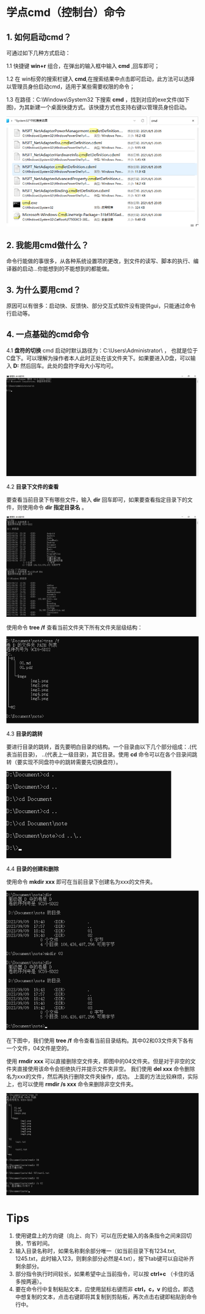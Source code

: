 # 学点cmd（控制台）命令

## 1. 如何启动cmd？

可通过如下几种方式启动：

1.1 快捷键 **win+r** 组合，在弹出的输入框中输入 **cmd** ,回车即可；

1.2 在 win标旁的搜索栏键入 **cmd**,在搜索结果中点击即可启动，此方法可以选择以管理员身份启动cmd，适用于某些需要权限的命令；

1.3 在路径：C:\Windows\System32 下搜索 **cmd** ，找到对应的exe文件(如下图)，为其新建一个桌面快捷方式。该快捷方式也支持右键以管理员身份启动。

![](.\asserts\cmdIntro\img1.png)

## 2. 我能用cmd做什么？

命令行能做的事很多，从各种系统设置项的更改，到文件的读写、脚本的执行、编译器的启动...你能想到的不能想到的都能做。

## 3. 为什么要用cmd？

原因可以有很多：启动快、反馈快、部分交互式软件没有提供gui，只能通过命令行启动等。

## 4. 一点基础的cmd命令

4.1 **盘符的切换**
cmd 启动时默认路径为：C:\Users\Administrator\ ，
也就是位于C盘下。可以理解为操作者本人此时正处在该文件夹下。如果要进入D盘，可以输入 **D:** 然后回车。此处的盘符字母大小写均可。

![](.\asserts\cmdIntro\img2.png)

4.2 **目录下文件的查看**

要查看当前目录下有哪些文件，输入 **dir** 回车即可，如果要查看指定目录下的文件，则使用命令 **dir 指定目录名** 。

![](.\asserts\cmdIntro\img3.png)

使用命令 **tree /f** 查看当前文件夹下所有文件夹层级结构：

![](.\asserts\cmdIntro\img4.png)

4.3 **目录的跳转**

要进行目录的跳转，首先要明白目录的结构。一个目录由以下几个部分组成：.(代表当前目录)， ..(代表上一级目录)，其它目录。使用 **cd** 命令可以在各个目录间跳转（要实现不同盘符中的跳转需要先切换盘符）。

![](.\asserts\cmdIntro\img5.png)

4.4 **目录的创建和删除**

使用命令 **mkdir xxx** 即可在当前目录下创建名为xxx的文件夹。

![](.\asserts\cmdIntro\img6.png)

在下图中，我们使用 **tree /f** 命令查看当前目录结构。其中02和03文件夹下各有一个文件，04文件是空的。

使用 **rmdir xxx** 可以直接删除空文件夹，即图中的04文件夹。但是对于非空的文件夹直接使用该命令会拒绝执行并提示文件夹非空。
我们使用 **del xxx** 命令删除名为xxx的文件，然后再执行删除文件夹操作，成功。
上面的方法比较麻烦，实际上，也可以使用 **rmdir /s xxx** 命令来删除非空文件夹。

![](.\asserts\cmdIntro\img7.png)

# Tips

1. 使用键盘上的方向键（向上、向下）可以在历史输入的各条指令之间来回切换，节省时间。
2. 输入目录名称时，如果名称剩余部分唯一（如当前目录下有1234.txt, 1245.txt，此时输入123，则剩余部分必然是4.txt），按下tab键可以自动补齐剩余部分。
3. 部分指令执行时间较长，如果希望中止当前指令，可以按 **ctrl+c** （卡住的话多按两遍）。
4. 要在命令行中复制粘贴文本，应使用鼠标右键而非 **ctrl，c，v** 的组合。即选中想复制的文本，点击右键即将其复制到剪贴板，再次点击右键即粘贴到命令行中。